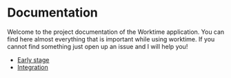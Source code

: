 # Documentation

Welcome to the project documentation of the Worktime application.
You can find here almost everything that is important while using worktime. 
If you cannot find something just open up an issue and I will help you!

- [Early stage](EarlyStage.md)
- [Integration](Integration.md)